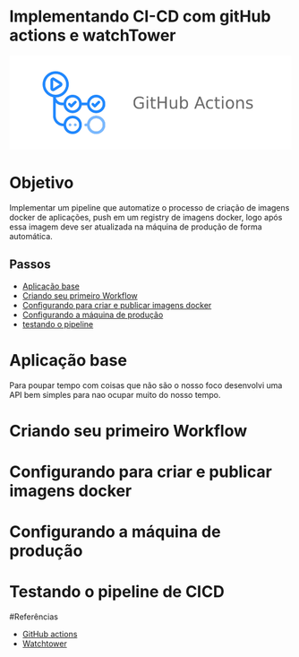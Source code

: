 # Implementando CI-CD com gitHub actions e watchTower

![Actions logo](./media/Github-actions-logo.png)

# Objetivo
Implementar um pipeline que automatize o processo de criação de imagens docker de aplicações, push em um registry de
imagens docker, logo após essa imagem deve ser atualizada na máquina de produção de forma automática.

## Passos
 - [Aplicação base](#aplicação-base)
 - [Criando seu primeiro Workflow](#criando-seu-primeiro-workflow)
 - [Configurando para criar e publicar imagens docker](#configurando-para-criar-e-publicar-imagens-docker)
 - [Configurando a máquina de produção](#configurando-a-máquina-de-produção)
 - [testando o pipeline](#testando-o-pipeline-de-cicd)

# Aplicação base

Para poupar tempo com coisas que não são o nosso foco desenvolvi uma API bem simples para nao ocupar muito do nosso tempo.

# Criando seu primeiro Workflow
# Configurando para criar e publicar imagens docker
# Configurando a máquina de produção
# Testando o pipeline de CICD

#Referências
 - [GitHub actions]()
 - [Watchtower]()